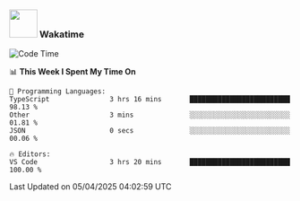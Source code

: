 ### <img src="https://media.giphy.com/media/VgCDAzcKvsR6OM0uWg/giphy.gif" width="50"> Wakatime

  <!--START_SECTION:waka-->
![Code Time](http://img.shields.io/badge/Code%20Time-1%2C534%20hrs%2038%20mins-blue)

📊 **This Week I Spent My Time On** 

```text
💬 Programming Languages: 
TypeScript               3 hrs 16 mins       █████████████████████████   98.13 % 
Other                    3 mins              ░░░░░░░░░░░░░░░░░░░░░░░░░   01.81 % 
JSON                     0 secs              ░░░░░░░░░░░░░░░░░░░░░░░░░   00.06 % 

🔥 Editors: 
VS Code                  3 hrs 20 mins       █████████████████████████   100.00 % 
```


 Last Updated on 05/04/2025 04:02:59 UTC
<!--END_SECTION:waka-->

